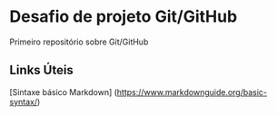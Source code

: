 # Desafio de projeto Git/GitHub
Primeiro repositório sobre Git/GitHub
## Links Úteis
[Sintaxe básico Markdown] (https://www.markdownguide.org/basic-syntax/)
